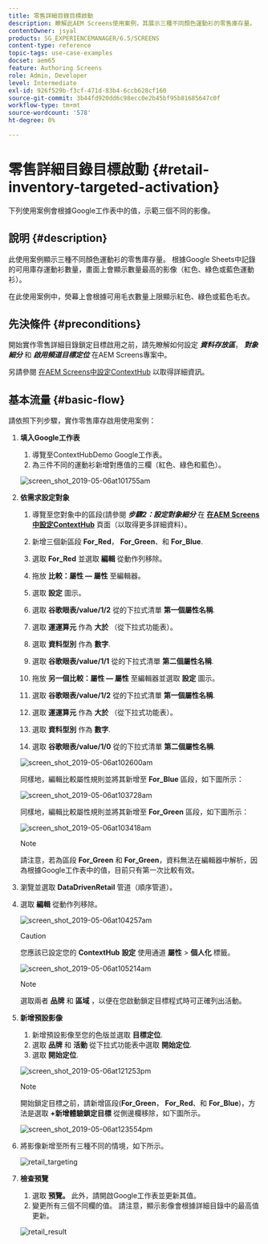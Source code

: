 ```yaml
---
title: 零售詳細目錄目標啟動
description: 瞭解此AEM Screens使用案例，其展示三種不同顏色運動衫的零售庫存量。
contentOwner: jsyal
products: SG_EXPERIENCEMANAGER/6.5/SCREENS
content-type: reference
topic-tags: use-case-examples
docset: aem65
feature: Authoring Screens
role: Admin, Developer
level: Intermediate
exl-id: 926f529b-f3cf-471d-83b4-6ccb628cf160
source-git-commit: 3b44fd920dd6c98ecc0e2b45bf95b81685647c0f
workflow-type: tm+mt
source-wordcount: '578'
ht-degree: 0%

---
```


# 零售詳細目錄目標啟動 {#retail-inventory-targeted-activation}

下列使用案例會根據Google工作表中的值，示範三個不同的影像。

## 說明 {#description}

此使用案例顯示三種不同顏色運動衫的零售庫存量。 根據Google Sheets中記錄的可用庫存運動衫數量，畫面上會顯示數量最高的影像（紅色、綠色或藍色運動衫）。

在此使用案例中，熒幕上會根據可用毛衣數量上限顯示紅色、綠色或藍色毛衣。

## 先決條件 {#preconditions}

開始實作零售詳細目錄鎖定目標啟用之前，請先瞭解如何設定 ***資料存放區***， ***對象細分*** 和 ***啟用頻道目標定位*** 在AEM Screens專案中。

另請參閱 [在AEM Screens中設定ContextHub](configuring-context-hub.md) 以取得詳細資訊。

## 基本流量 {#basic-flow}

請依照下列步驟，實作零售庫存啟用使用案例：

1. **填入Google工作表**

   1. 導覽至ContextHubDemo Google工作表。
   1. 為三件不同的運動衫新增對應值的三欄（紅色、綠色和藍色）。

   ![screen_shot_2019-05-06at101755am](assets/screen_shot_2019-05-06at101755am.png)

1. **依需求設定對象**

   1. 導覽至您對象中的區段(請參閱 ***步驟2：設定對象細分*** 在 **[在AEM Screens中設定ContextHub](configuring-context-hub.md)** 頁面（以取得更多詳細資料）。

   1. 新增三個新區段 **For_Red**， **For_Green**、和 **For_Blue**.

   1. 選取 **For_Red** 並選取 **編輯** 從動作列移除。

   1. 拖放 **比較：屬性 — 屬性** 至編輯器。
   1. 選取 **設定** 圖示。
   1. 選取 **谷歌眼表/value/1/2** 從的下拉式清單 **第一個屬性名稱**.
   1. 選取 **運運算元** 作為 **大於** （從下拉式功能表）。
   1. 選取 **資料型別** 作為 **數字**.
   1. 選取 **谷歌眼表/value/1/1** 從的下拉式清單 **第二個屬性名稱**.
   1. 拖放 **另一個比較：屬性 — 屬性** 至編輯器並選取 **設定** 圖示。
   1. 選取 **谷歌眼表/value/1/2** 從的下拉式清單 **第一個屬性名稱**.
   1. 選取 **運運算元** 作為 **大於** （從下拉式功能表）。
   1. 選取 **資料型別** 作為 **數字**.
   1. 選取 **谷歌眼表/value/1/0** 從的下拉式清單 **第二個屬性名稱**.

   ![screen_shot_2019-05-06at102600am](assets/screen_shot_2019-05-06at102600am.png)

   同樣地，編輯比較屬性規則並將其新增至 **For_Blue** 區段，如下圖所示：

   ![screen_shot_2019-05-06at103728am](assets/screen_shot_2019-05-06at103728am.png)

   同樣地，編輯比較屬性規則並將其新增至 **For_Green** 區段，如下圖所示：

   ![screen_shot_2019-05-06at103418am](assets/screen_shot_2019-05-06at103418am.png)

   >[!NOTE]
   >
   >請注意，若為區段 **For_Green** 和 **For_Green**，資料無法在編輯器中解析，因為根據Google工作表中的值，目前只有第一次比較有效。

1. 瀏覽並選取 **DataDrivenRetail** 管道（順序管道）。
1. 選取 **編輯** 從動作列移除。

   ![screen_shot_2019-05-06at104257am](assets/screen_shot_2019-05-06at104257am.png)

   >[!CAUTION]
   >
   >您應該已設定您的 **ContextHub** **設定** 使用通道 **屬性** > **個人化** 標籤。

   ![screen_shot_2019-05-06at105214am](assets/screen_shot_2019-05-06at105214am.png)

   >[!NOTE]
   >
   >選取兩者 **品牌** 和 **區域** ，以便在您啟動鎖定目標程式時可正確列出活動。

1. **新增預設影像**

   1. 新增預設影像至您的色版並選取 **目標定位**.
   1. 選取 **品牌** 和 **活動** 從下拉式功能表中選取 **開始定位**.
   1. 選取 **開始定位**.

   ![screen_shot_2019-05-06at121253pm](assets/screen_shot_2019-05-06at121253pm.png)

   >[!NOTE]
   >
   >開始鎖定目標之前，請新增區段(**For_Green**， **For_Red**、和 **For_Blue**)，方法是選取 **+新增體驗鎖定目標** 從側邊欄移除，如下圖所示。

   ![screen_shot_2019-05-06at123554pm](assets/screen_shot_2019-05-06at123554pm.png)

1. 將影像新增至所有三種不同的情境，如下所示。

   ![retail_targeting](assets/retail_targeting.gif)

1. **檢查預覽**

   1. 選取 **預覽。** 此外，請開啟Google工作表並更新其值。
   1. 變更所有三個不同欄的值。 請注意，顯示影像會根據詳細目錄中的最高值更新。

   ![retail_result](assets/retail_result.gif)
